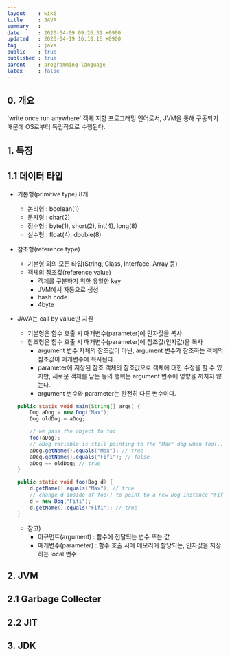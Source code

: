 ```yaml
---
layout    : wiki
title     : JAVA
summary   : 
date      : 2020-04-09 09:26:31 +0900
updated   : 2020-04-19 16:10:16 +0900
tag       : java
public    : true
published : true
parent    : programming-language
latex     : false
---
```


## 0. 개요
'write once run anywhere'
객체 지향 프로그래밍 언어로서, JVM을 통해 구동되기 때문에 OS로부터 독립적으로 수행된다.

## 1. 특징
## 1.1 데이터 타입
- 기본형(primitive type) 8개
	- 논리형 : boolean(1)
	- 문자형 : char(2)
	- 정수형 : byte(1), short(2), int(4), long(8)
	- 실수형 : float(4), double(8)
 
- 참조형(reference type)
	- 기본형 외의 모든 타입(String, Class, Interface, Array 등)
	- 객체의 참조값(reference value)
		- 객체를 구분하기 위한 유일한 key
		- JVM에서 자동으로 생성
		- hash code
		- 4byte

- JAVA는 call by value만 지원
	- 기본형은 함수 호출 시 매개변수(parameter)에 인자값을 복사
	- 참조형은 함수 호출 시 매개변수(parameter)에 참조값(인자값)을 복사
		- argument 변수 자체의 참조값이 아닌, argument 변수가 참조하는 객체의 참조값이 매개변수에 복사된다.
		- parameter에 저장된 참조 객체의 참조값으로 객체에 대한 수정을 할 수 있지만, 새로운 객체를 담는 등의 행위는 argument 변수에 영향을 끼치지 않는다.
		- argument 변수와 parameter는 완전히 다른 변수이다.

	```{.java .numberLines}
	public static void main(String[] args) {
		Dog aDog = new Dog("Max");
		Dog oldDog = aDog;

		// we pass the object to foo
		foo(aDog);
		// aDog variable is still pointing to the "Max" dog when foo(...) returns
		aDog.getName().equals("Max"); // true
		aDog.getName().equals("Fifi"); // false
		aDog == oldDog; // true
	}

	public static void foo(Dog d) {
		d.getName().equals("Max"); // true
		// change d inside of foo() to point to a new Dog instance "Fifi"
		d = new Dog("Fifi");
		d.getName().equals("Fifi"); // true
	}
	```

	- 참고)
		- 아규먼트(argument) : 함수에 전달되는 변수 또는 값
		- 매개변수(parameter) : 함수 호출 시에 메모리에 할당되는, 인자값을 저장하는 local 변수
## 2. JVM


## 2.1 Garbage Collecter
## 2.2 JIT

## 3. JDK
